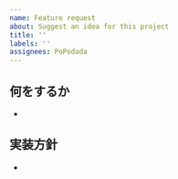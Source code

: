 ```yaml
---
name: Feature request
about: Suggest an idea for this project
title: ''
labels: ''
assignees: PoPodada
---
```


## 何をするか

-

## 実装方針

-
